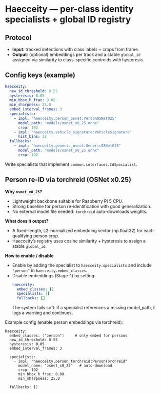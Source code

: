 # Haecceity — per-class identity specialists + global ID registry

## Protocol
- **Input**: tracked detections with class labels + crops from frame.
- **Output**: (optional) embeddings per track and a stable `global_id` assigned via
  similarity to class-specific centroids with hysteresis.

## Config keys (example)
```yaml
haecceity:
  new_id_threshold: 0.55
  hysteresis: 0.05
  min_bbox_h_frac: 0.08
  min_sharpness: 25.0
  embed_interval_frames: 3
  specialists:
    - impl: "haecceity.person_osnet:PersonOSNet025"
      model_path: "models/osnet_x0_25.onnx"
      crop: 192
    - impl: "haecceity.vehicle_signature:VehicleSignature"
      hist_bins: 32
  fallbacks:
    - impl: "haecceity.generic_osnet:GenericOSNet025"
      model_path: "models/osnet_x0_25.onnx"
      crop: 192
```

Write specialists that implement `common.interfaces.IdSpecialist`.

## Person re-ID via torchreid (OSNet x0.25)

**Why `osnet_x0_25`?**
- Lightweight backbone suitable for Raspberry Pi 5 CPU.
- Strong baseline for person re-identification with good generalization.
- No external model file needed: `torchreid` auto-downloads weights.

**What does it output?**
- A fixed-length, L2-normalized embedding vector (np.float32) for each qualifying person crop.
- Haecceity’s registry uses cosine similarity + hysteresis to assign a stable `global_id`.

**How to enable / disable**
- Enable by adding the specialist to `haecceity.specialists` and include `"person"` in `haecceity.embed_classes`.
- Disable embeddings (Stage-1) by setting:
  ```yaml
  haecceity:
    embed_classes: []
    specialists: []
    fallbacks: []
  ```
  The system fails soft: if a specialist references a missing model_path, it logs a warning and continues.

Example config (enable person embeddings via torchreid):
```
haecceity:
  embed_classes: ["person"]     # only embed for persons
  new_id_threshold: 0.55
  hysteresis: 0.05
  embed_interval_frames: 3

  specialists:
    - impl: "haecceity.person_torchreid:PersonTorchreid"
      model_name: "osnet_x0_25"   # auto-download
      crop: 192
      min_bbox_h_frac: 0.08
      min_sharpness: 25.0

  fallbacks: []
```
